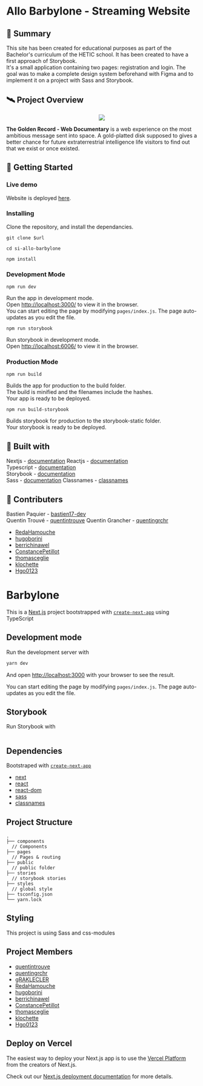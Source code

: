# Allo Barbylone - Streaming Website

## 📖 Summary

This site has been created for educational purposes as part of the Bachelor's curriculum of the HETIC school. It has been created to have a first approach of Storybook.\
It's a small application containing two pages: registration and login. The goal was to make a complete design system beforehand with Figma and to implement it on a project with Sass and Storybook.

## 🛰️ Project Overview
<p align="center">
  <img src="screenshot.gif">
</p>

**The Golden Record - Web Documentary** is a web experience on the most ambitious message sent into space. A gold-platted disk supposed to gives a better chance for future extraterrestrial intelligence life visitors to find out that we exist or once existed.

## 🚀 Getting Started

### Live demo

Website is deployed [here](https://allo-barbylone.vercel.app/).

### Installing

Clone the repository, and install the dependancies.

```
git clone $url
```

```
cd si-allo-barbylone
```

```
npm install
```

### Development Mode

```
npm run dev
```

Run the app in development mode.\
Open [http://localhost:3000/](http://localhost:3000/) to view it in the browser.\
You can start editing the page by modifying `pages/index.js`. The page auto-updates as you edit the file.

```
npm run storybook
```

Run storybook in development mode.\
Open [http://localhost:6006/](http://localhost:6006/) to view it in the browser.

### Production Mode

```
npm run build
```

Builds the app for production to the build folder.\
The build is minified and the filenames include the hashes.\
Your app is ready to be deployed.

```
npm run build-storybook
```

Builds storybook for production to the storybook-static folder.\
Your storybook is ready to be deployed.

## 🔨 Built with

Nextjs - [documentation](https://nextjs.org/)
Reactjs - [documentation](https://reactjs.org/)  
Typescript - [documentation](https://www.typescriptlang.org/docs/)  
Storybook - [documentation](https://storybook.js.org/docs/react/get-started/introduction)  
Sass - [documentation](https://sass-lang.com/documentation/)
Classnames - [classnames](https://www.npmjs.com/package/classnames)

## 👥 Contributers

Bastien Paquier - [bastien17-dev](https://github.com/bastien17-dev)  
Quentin Trouvé - [quentintrouve](https://github.com/quentintrouve)
Quentin Grancher - [quentingrchr](https://github.com/quentingrchr)
- [RedaHamouche](https://github.com/RedaHamouche)
- [hugoborini](https://github.com/hugoborini)
- [berrichinawel](https://github.com/berrichinawel)
- [ConstancePetillot](https://github.com/ConstancePetillot)
- [thomasceglie](https://github.com/thomasceglie)
- [klochette](https://github.com/klochette)
- [Hgo0123](https://github.com/Hgo0123)











# Barbylone

This is a [Next.js](https://nextjs.org/) project bootstrapped with [`create-next-app`](https://github.com/vercel/next.js/tree/canary/packages/create-next-app) using TypeScript

## Development mode

Run the development server with

```bash
yarn dev
```

And open [http://localhost:3000](http://localhost:3000) with your browser to see the result.

You can start editing the page by modifying `pages/index.js`. The page auto-updates as you edit the file.

## Storybook

Run Storybook with

```

```

## Dependencies

Bootstraped with [`create-next-app`](https://github.com/vercel/next.js/tree/canary/packages/create-next-app)

- [next](https://nextjs.org/)
- [react](https://fr.reactjs.org/)
- [react-dom](https://www.npmjs.com/package/react-dom)
- [sass](https://www.npmjs.com/package/sass)
- [classnames](https://www.npmjs.com/package/classnames)

## Project Structure

```
.
├── components
  // Components
├── pages
  // Pages & routing
├── public
  // public folder
├── stories
  // storybook stories
├── styles
  // global style
├── tsconfig.json
└── yarn.lock
```

## Styling

This project is using Sass and css-modules

## Project Members

- [quentintrouve](https://github.com/quentintrouve)
- [quentingrchr](https://github.com/quentingrchr)
- [gRAKLECLER](https://github.com/gRAKLECLER)
- [RedaHamouche](https://github.com/RedaHamouche)
- [hugoborini](https://github.com/hugoborini)
- [berrichinawel](https://github.com/berrichinawel)
- [ConstancePetillot](https://github.com/ConstancePetillot)
- [thomasceglie](https://github.com/thomasceglie)
- [klochette](https://github.com/klochette)
- [Hgo0123](https://github.com/Hgo0123)

## Deploy on Vercel

The easiest way to deploy your Next.js app is to use the [Vercel Platform](https://vercel.com/import?utm_medium=default-template&filter=next.js&utm_source=create-next-app&utm_campaign=create-next-app-readme) from the creators of Next.js.

Check out our [Next.js deployment documentation](https://nextjs.org/docs/deployment) for more details.
